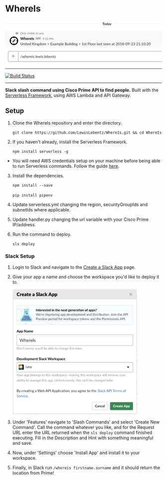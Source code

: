 # WhereIs
<p align="center">
  <img src="https://raw.githubusercontent.com/LewisLebentz/lewislebentz.github.io/master/images/Screenshot%202018-09-23%20at%2021.12.42.png" alt="WhereIs - Slack Command"/> 
</p>

---

[![Build Status](https://travis-ci.com/LewisLebentz/WhereIs.svg?token=Usao5Q8RYnzQveEaz7e6&branch=master)](https://travis-ci.com/LewisLebentz/WhereIs)

---

**Slack slash command using Cisco Prime API to find people.**
Built with the [Serverless Framework](serverless.com), using AWS Lambda and API Gateway.


Setup
---

1. Clone the WhereIs repository and enter the directory.

       git clone https://github.com/LewisLebentz/WhereIs.git && cd WhereIs

2. If you haven't already, install the Serverless Framework.

       npm install serverless -g
 * You will need AWS credentials setup on your machine before being able to run Serverless commands. Follow the guide [here](https://serverless.com/framework/docs/providers/aws/guide/credentials).

3. Install the dependencies.

       npm install --save

       pip install pipenv

4. Update serverless.yml changing the region, securityGroupIds and subnetIds where applicable.

5. Update handler.py changing the url variable with your Cisco Prime IP/address.

6. Run the command to deploy.

       sls deploy


### Slack Setup ###

1. Login to Slack and navigate to the [Create a Slack App](https://api.slack.com/apps?new_app=1) page.

2. Give your app a name and choose the workspace you'd like to deploy it to.

   <img src="https://raw.githubusercontent.com/LewisLebentz/lewislebentz.github.io/master/images/Screenshot%202018-09-23%20at%2022.24.19.png" width="400">

3. Under 'Features' navigate to 'Slash Commands' and select 'Create New Command'. Call the command whatever you like, and for the Request URL enter the URL returned when the `sls deploy` command finished executing. Fill in the Description and Hint with something meaningful and save.

4. Now, under 'Settings' choose 'Install App' and install it to your workspace.

5. Finally, in Slack run `/whereis firstname.surname` and it should return the location from Prime!
